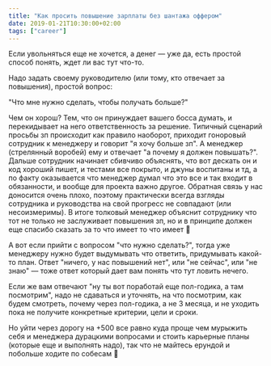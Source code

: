 ```yaml
---
title: "Как просить повышение зарплаты без шантажа оффером"
date: 2019-01-21T10:30:00+02:00
tags: ["career"]
---
```


Если увольняться еще не хочется, а денег — уже да, есть простой способ понять, ждет ли вас тут что-то.

Надо задать своему руководителю (или тому, кто отвечает за повышения), простой вопрос:

"Что мне нужно сделать, чтобы получать больше?"

Чем он хорош? Тем, что он принуждает вашего босса думать, и перекидывает на него ответственность за решение. Типичный сценарий просьбы зп происходит как правило наоборот, приходит гоноровый сотрудник к менеджеру и говорит "я хочу больше зп". А менеджер (стрелянный воробей) ему и отвечает "а почему я должен повышать?". Дальше сотрудник начинает сбивчиво объяснять, что вот дескать он и код хороший пишет, и тестами все покрыто, и джуны воспитаны и тд, а по факту оказывается что менеджер думал что это все и так входит в обязанности, и вообще для проекта важно другое. Обратная связь у нас доносится очень плохо, поэтому практически всегда взгляды сотрудника и руководства на свой прогресс не совпадают (или несоизмеримы). В итоге толковый менеджер объяснит сотруднику что тот не только не заслуживает повышения зп, но и в принципе должен еще спасибо сказать за то что имеет то что имеет 🙂

А вот если прийти с вопросом "что нужно сделать?", тогда уже менеджеру нужно будет выдумывать что ответить, придумывать какой-то план. Ответ "ничего, у нас повышений нет", или "не сейчас", или "не знаю" — тоже ответ который дает вам понять что тут ловить нечего.

Если же вам отвечают "ну ты вот поработай еще пол-годика, а там посмотрим", надо не сдаваться и уточнять, на что посмотрим, как будем смотреть, почему через пол-годика, а не 3 месяца, и не уходить пока не получите конкретные критерии, цели и сроки.

Но уйти через дорогу на +500 все равно куда проще чем мурыжить себя и менеджера дурацкими вопросами и стоить карьерные планы (которые еще и выполнять надо), так что не майтесь ерундой и побольше ходите по собесам 🙂